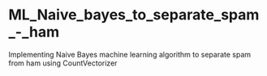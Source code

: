 # ML_Naive_bayes_to_separate_spam_-_ham
Implementing Naive Bayes machine learning algorithm to separate spam from ham using CountVectorizer
